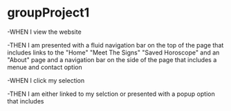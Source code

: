 # groupProject1
-WHEN I view the website

-THEN I am presented with a fluid navigation bar on the top of the page that includes links to the "Home" "Meet The Signs" "Saved Horoscope" and an "About" page and a navigation bar on the side of the page that includes a menue and contact option

-WHEN I click my selection

-THEN I am either linked to my selction or presented with a popup option that includes 

